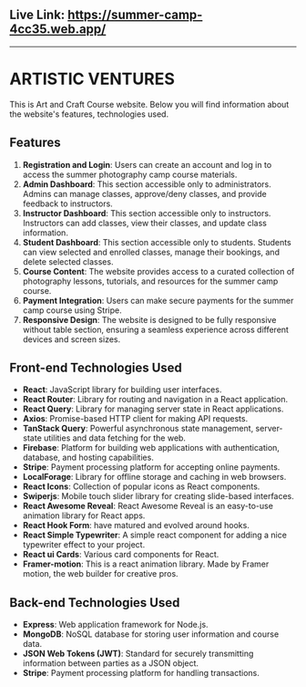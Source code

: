 ## Live Link: https://summer-camp-4cc35.web.app/
-------------------------------------------------------------------------

# ARTISTIC VENTURES


This is Art and Craft Course website. Below you will find information about the website's features, technologies used.

## Features

1. **Registration and Login**: Users can create an account and log in to access the summer photography camp course materials.
2. **Admin Dashboard**: This section accessible only to administrators. Admins can manage classes, approve/deny classes, and provide feedback to instructors.
3. **Instructor Dashboard**: This section accessible only to instructors. Instructors can add classes, view their classes, and update class information.
4. **Student Dashboard**: This section accessible only to students. Students can view selected and enrolled classes, manage their bookings, and delete selected classes.
5. **Course Content**: The website provides access to a curated collection of photography lessons, tutorials, and resources for the summer camp course.
6. **Payment Integration**: Users can make secure payments for the summer camp course using Stripe.
7. **Responsive Design**: The website is designed to be fully responsive without table section, ensuring a seamless experience across different devices and screen sizes.

## Front-end Technologies Used

- **React**: JavaScript library for building user interfaces.
- **React Router**: Library for routing and navigation in a React application.
- **React Query**: Library for managing server state in React applications.
- **Axios**: Promise-based HTTP client for making API requests.
- **TanStack Query**: Powerful asynchronous state management, server-state utilities and data fetching for the web.
- **Firebase**: Platform for building web applications with authentication, database, and hosting capabilities.
- **Stripe**: Payment processing platform for accepting online payments.
- **LocalForage**: Library for offline storage and caching in web browsers.
- **React Icons**: Collection of popular icons as React components.
- **Swiperjs**: Mobile touch slider library for creating slide-based interfaces.
- **React Awesome Reveal**: React Awesome Reveal is an easy-to-use animation library for React apps.
- **React Hook Form**: have matured and evolved around hooks.
- **React Simple Typewriter**: A simple react component for adding a nice typewriter effect to your project.
- **React ui Cards**: Various card components for React.
- **Framer-motion**: This is a react animation library. Made by Framer motion, the web builder for creative pros.


## Back-end Technologies Used

- **Express**: Web application framework for Node.js.
- **MongoDB**: NoSQL database for storing user information and course data.
- **JSON Web Tokens (JWT)**: Standard for securely transmitting information between parties as a JSON object.
- **Stripe**: Payment processing platform for handling transactions.
